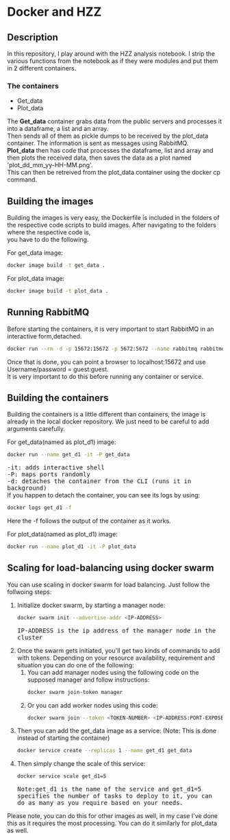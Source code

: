<h1><font style=text-decoration: underline;>Docker and HZZ</font></h1>
<div name="description">
	<h2 style=text-decoration: underline;>Description</h2>
	<p>
	In this repository, I play around with the HZZ analysis notebook. I strip the various functions from the notebook as if they were modules and put them in 2 different containers. <br/>
		<h3>The containers</h3>
		<ul>
			<li>Get_data</li>
			<li>Plot_data</li>
		</ul>
	The <strong>Get_data</strong> container grabs data from the public servers and processes it into a dataframe, a list and an array.<br/>
	Then sends all of them as pickle dumps to be received by the plot_data container. The information is sent as messages using RabbitMQ. <br/>
	<strong>Plot_data</strong> then has code that processes the dataframe, list and array and then plots the received data, then saves the data as a plot named 'plot_dd_mm_yy-HH-MM.png'.<br/>
	This can then be retreived from the plot_data container using the docker cp command.
	</p>
	<h2 style=text-decoration: underline;>Building the images</h2>
	<p>Building the images is very easy, the Dockerfile is included in the folders of the respective code scripts to build images. After navigating to the folders where the respective code is,<br/> you have to do the following.</p>
	<p>For get_data image:</p>

```bash
docker image build -t get_data .
```

<p>For plot_data image:</p>

```bash
docker image build -t plot_data .
```

<h2 style=text-decoration: underline;>Running RabbitMQ</h2>
	<p>Before starting the containers, it is very important to start RabbitMQ in an interactive form,detached.<br/></p>

```bash
docker run --rm -d -p 15672:15672 -p 5672:5672 --name rabbitmq rabbitmq:3-management
```

<p>Once that is done, you can point a browser to localhost:15672 and use  Username/password = guest:guest.<br/>
It is very important to do this before running any container or service.
</p>
<h2 style=text-decoration: underline;>Building the containers</h2>
	<p>Building the containers is a little different than containers, the image is already in the local docker repository. We just need to be careful to add arguments carefully.<br/>
<p>For get_data(named as plot_d1) image:</p>

```bash
docker run --name get_d1 -it -P get_data
```
 <kbd>
	-it: adds interactive shell<br/>
	-P: maps ports randomly<br/>
	-d: detaches the container from the CLI (runs it in background) </kbd><br/>
	If you happen to detach the container, you can see its logs by using:
 </p>
 
```bash
docker logs get_d1 -f
```

<p>Here the -f follows the output of the container as it works.</p>

<p>For plot_data(named as plot_d1) image:</p>

```bash
docker run --name plot_d1 -it -P plot_data
```


<h2 style=text-decoration: underline;>Scaling for load-balancing using docker swarm</h2>
	<p>You can use scaling in docker swarm for load balancing. Just follow the follwoing steps:</p>
 <ol>
<li>Initialize docker swarm, by starting a manager node:</li>

```bash
docker swarm init --advertise-addr <IP-ADDRESS>
```

<kbd>IP-ADDRESS is the ip address of the manager node in the cluster</kbd><br/>
<li>Once the swarm gets initiated, you'll get two kinds of commands to add with tokens. Depending on your resource availability, requirement and situation you can do one of the following:
<ol>
	<li>You can add manager nodes using the following code on the supposed manager and follow instructions:</li>

 ```bash
docker swarm join-token manager
```

<li>Or you can add worker nodes using this code:</li>

```bash
docker swarm join --token <TOKEN-NUMBER> <IP-ADDRESS:PORT-EXPOSED>
```

 </ol>
</li>
<li>Then you can add the get_data image as a service: (Note: This is done instead of starting the container)</li>

```bash
docker service create --replicas 1 --name get_d1 get_data
```

<li>Then simply change the scale of this service:</li>

```bash
docker service scale get_d1=5
```
<kbd>Note:get_d1 is the name of the service and get_d1=5 specifies the number of tasks to deploy to it, you can do as many as you require based on your needs.</kbd>
</ol>
 <p>Please note, you can do this for other images as well, in my case I've done this as it requires the most processing. You can do it similarly for plot_data as well.</p>
</div>
